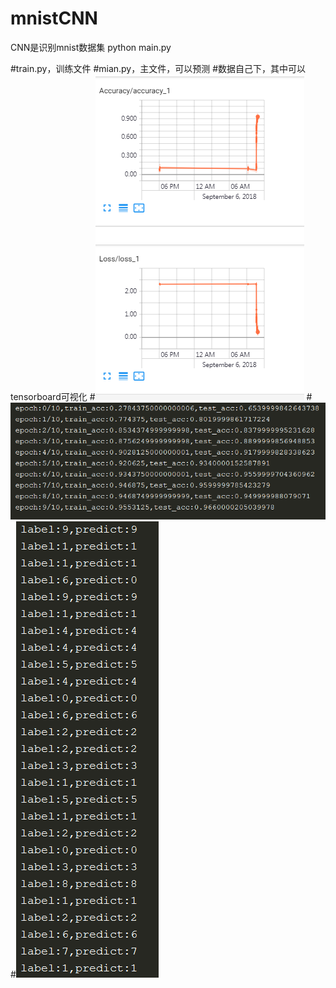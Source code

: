 # mnistCNN
CNN是识别mnist数据集
python main.py

#train.py，训练文件
#mian.py，主文件，可以预测
#数据自己下，其中可以tensorboard可视化
#![image](https://github.com/MacXing/mnistCNN/blob/master/image/tensorboard.png)
#![image](https://github.com/MacXing/mnistCNN/blob/master/image/train.png)
#![image](https://github.com/MacXing/mnistCNN/blob/master/image/predict.png)
